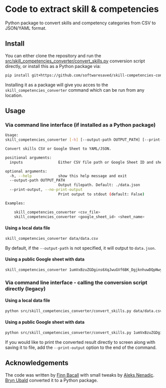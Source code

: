 # Code to extract skill & competencies

Python package to convert skills and competency categories from CSV to JSON/YAML format.

## Install

You can either clone the repository and run the [src/skill_competencies_converter/convert_skills.py](src/skill_competencies_converter/convert_skills.py)
conversion script directly, or install this as a Python package via:

```bash
pip install git+https://github.com/softwaresaved/skill-competencies-converter
```

Installing it as a package will give you acces to the `skill_competencies_converter` command which can be run 
from any location.

## Usage

### Via command line interface (if installed as a Python package)

```bash
Usage:
skill_competencies_converter [-h] [--output-path OUTPUT_PATH] [--print-output | --no-print-output] [inputs ...]

Convert skills CSV or Google Sheet to YAML/JSON.

positional arguments:
  inputs                Either CSV file path or Google Sheet ID and sheet name

optional arguments:
  -h, --help            show this help message and exit
  --output-path OUTPUT_PATH
                        Output filepath. Default: ./data.json
  --print-output, --no-print-output
                        Print output to stdout (default: False)

Examples:

    skill_competencies_converter <csv_file>
    skill_competencies_converter <google_sheet_id> <sheet_name>
```

#### Using a local data file

```bash
skill_competencies_converter data/data.csv
```

By default, if the `--output-path` is not specified, it will output to `data.json`.

#### Using a public Google sheet with data

```bash
skill_competencies_converter 1umVxBzuZGDgins6XqJwuGVf6BK_DgjknhuwDQpNwyjo "Competency framework - v1.0" --output-path data.json
```

### Via command line interface - calling the conversion script directly (legacy)

#### Using a local data file

```bash
python src/skill_competencies_converter/convert_skills.py data/data.csv --output-path data.json
```

#### Using a public Google sheet with data

```bash
python src/skill_competencies_converter/convert_skills.py 1umVxBzuZGDgins6XqJwuGVf6BK_DgjknhuwDQpNwyjo "Competency framework - v1.0" --output-path data.json
```

If you would like to print the converted result directly to screen along with saving it to file, add the `--print-output` option 
to the end of the command.

## Acknowledgements

The code was written by [Finn Bacall](https://github.com/fbacall/) with small tweaks by [Aleks Nenadic](https://github.com/anenadic/). [Bryn Ubald](https://github.com/bnubald) converted it to a Python package.
